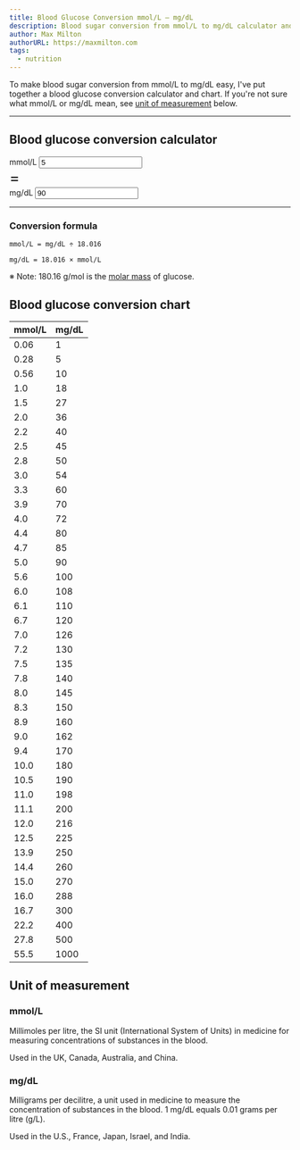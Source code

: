 ```yaml
---
title: Blood Glucose Conversion mmol/L – mg/dL
description: Blood sugar conversion from mmol/L to mg/dL calculator and chart.
author: Max Milton
authorURL: https://maxmilton.com
tags:
  - nutrition
---
```


To make blood sugar conversion from mmol/L to mg/dL easy, I've put together a blood glucose conversion calculator and chart. If you're not sure what mmol/L or mg/dL mean, see [unit of measurement](#unit-of-measurement) below.

---

## Blood glucose conversion calculator

<!-- <div class="row mb-2 justify-content-center">
  <div class="col-5 col-md-3">
    <label for="mmoll" class="lead">mmol/L</label>
    <input type="number" name="mmoll" id="mmoll" class="form-control form-control-lg" step="0.1" min="0" value="5">
  </div>
  <div style="font-size: 2rem !important; padding: 1rem;">
    =
  </div>
  <div class="col-5 col-md-3">
    <label for="mgdl" class="lead">mg/dL</label>
    <input type="number" name="mgdl" id="mgdl" class="form-control form-control-lg" min="0" value="90">
  </div>
</div> -->
<div class="dfc">
  <div>
    <label for="mmoll" class="lead">mmol/L</label>
    <input type="number" id="mmoll" step="0.1" min="0" value="5">
  </div>

  <div style="font-size: 2em" class="pa2 mt3">=</div>

  <div>
    <label for="mgdl" class="lead">mg/dL</label>
    <input type="number" id="mgdl" min="0" value="90">
  </div>
</div>

<script>
(function(){
  window.addEventListener('load', function() {
    var mmoll = document.getElementById('mmoll');
    var mgdl = document.getElementById('mgdl');
    var mass = 18.016;
  
    // Convert from mg/dL to mmol/L
    var getMgdl = function() {
      mgdl.value = Math.round(mmoll.value * mass);
    };
  
    // Convert from mmol/L to mg/dL
    var getMmoll = function() {
      var factor = (mgdl.value < mass) ? 100 : 10;
      mmoll.value = Math.round((mgdl.value / mass) * factor) / factor;
    };
  
    // Set number to decimal places to one for stepping up/down by 0.1
    var setRounded = function() {
      mmoll.value = Math.round(mmoll.value * 10) / 10;
      getMgdl;
    }
  
    // Handle user input
    mmoll.addEventListener('input', getMgdl);
    mgdl.addEventListener('input', getMmoll);
  
    // Handle input focus
    mmoll.addEventListener('focus', setRounded);
  });
}());
</script>

---

### Conversion formula

`mmol/L = mg/dL ÷ 18.016`

`mg/dL = 18.016 × mmol/L`

※ Note: 180.16 g/mol is the [molar mass](https://en.wikipedia.org/wiki/Molar_mass) of glucose.

## Blood glucose conversion chart

| mmol/L | mg/dL |
| ------ | ----- |
| 0.06   | 1     |
| 0.28   | 5     |
| 0.56   | 10    |
| 1.0    | 18    |
| 1.5    | 27    |
| 2.0    | 36    |
| 2.2    | 40    |
| 2.5    | 45    |
| 2.8    | 50    |
| 3.0    | 54    |
| 3.3    | 60    |
| 3.9    | 70    |
| 4.0    | 72    |
| 4.4    | 80    |
| 4.7    | 85    |
| 5.0    | 90    |
| 5.6    | 100   |
| 6.0    | 108   |
| 6.1    | 110   |
| 6.7    | 120   |
| 7.0    | 126   |
| 7.2    | 130   |
| 7.5    | 135   |
| 7.8    | 140   |
| 8.0    | 145   |
| 8.3    | 150   |
| 8.9    | 160   |
| 9.0    | 162   |
| 9.4    | 170   |
| 10.0   | 180   |
| 10.5   | 190   |
| 11.0   | 198   |
| 11.1   | 200   |
| 12.0   | 216   |
| 12.5   | 225   |
| 13.9   | 250   |
| 14.4   | 260   |
| 15.0   | 270   |
| 16.0   | 288   |
| 16.7   | 300   |
| 22.2   | 400   |
| 27.8   | 500   |
| 55.5   | 1000  |

## Unit of measurement

### mmol/L

Millimoles per litre, the SI unit (International System of Units) in medicine for measuring concentrations of substances in the blood.

Used in the UK, Canada, Australia, and China.

### mg/dL

Milligrams per decilitre, a unit used in medicine to measure the concentration of substances in the blood. 1 mg/dL equals 0.01 grams per litre (g/L).

Used in the U.S., France, Japan, Israel, and India.
